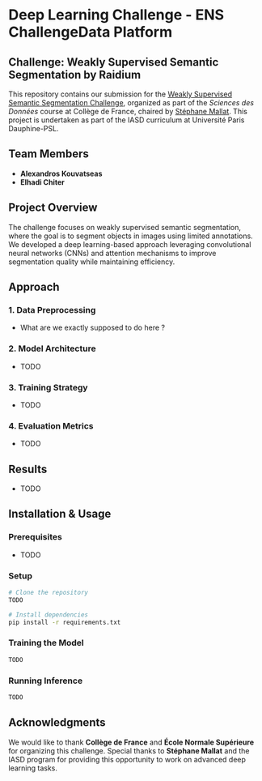 # Deep Learning Challenge - ENS ChallengeData Platform

## Challenge: **Weakly Supervised Semantic Segmentation by Raidium**

This repository contains our submission for the [Weakly Supervised Semantic Segmentation Challenge](https://challengedata.ens.fr/participants/challenges/165/), organized as part of the *Sciences des Données* course at Collège de France, chaired by [Stéphane Mallat](https://www.college-de-france.fr/fr/chaire/stephane-mallat-sciences-des-donnees-chaire-statutaire). This project is undertaken as part of the IASD curriculum at Université Paris Dauphine-PSL.

## Team Members
- **Alexandros Kouvatseas**
- **Elhadi Chiter**

## Project Overview
The challenge focuses on weakly supervised semantic segmentation, where the goal is to segment objects in images using limited annotations. We developed a deep learning-based approach leveraging convolutional neural networks (CNNs) and attention mechanisms to improve segmentation quality while maintaining efficiency.

## Approach
### 1. Data Preprocessing
- What are we exactly supposed to do here ? 

### 2. Model Architecture
- TODO

### 3. Training Strategy
- TODO

### 4. Evaluation Metrics
- TODO

## Results
- TODO
## Installation & Usage
### Prerequisites
- TODO
### Setup
```bash
# Clone the repository
TODO

# Install dependencies
pip install -r requirements.txt
```

### Training the Model
```bash
TODO
```

### Running Inference
```bash
TODO
```

## Acknowledgments
We would like to thank **Collège de France** and **École Normale Supérieure** for organizing this challenge. Special thanks to **Stéphane Mallat** and the IASD program for providing this opportunity to work on advanced deep learning tasks.
